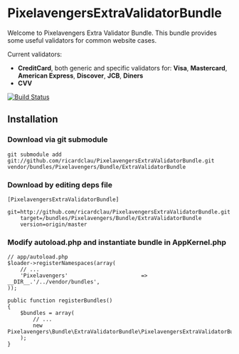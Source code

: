 PixelavengersExtraValidatorBundle
=================================

Welcome to Pixelavengers Extra Validator Bundle.
This bundle provides some useful validators for common website cases.

Current validators:

* **CreditCard**, both generic and specific validators for: **Visa**, **Mastercard**, **American Express**, **Discover**, **JCB**, **Diners**
* **CVV**

[![Build Status](https://secure.travis-ci.org/ricardclau/PixelavengersExtraValidatorBundle.png?branch=master)](http://travis-ci.org/ricardclau/PixelavengersExtraValidatorBundle)

Installation
---------------

### Download via git submodule

    git submodule add git://github.com/ricardclau/PixelavengersExtraValidatorBundle.git vendor/bundles/Pixelavengers/Bundle/ExtraValidatorBundle

### Download by editing deps file

    [PixelavengersExtraValidatorBundle]
        git=http://github.com/ricardclau/PixelavengersExtraValidatorBundle.git
        target=/bundles/Pixelavengers/Bundle/ExtraValidatorBundle
        version=origin/master

### Modify autoload.php and instantiate bundle in AppKernel.php


    // app/autoload.php
    $loader->registerNamespaces(array(
        // ...
        'Pixelavengers'                       => __DIR__.'/../vendor/bundles',
    ));

    public function registerBundles()
    {
        $bundles = array(
            // ...
            new Pixelavengers\Bundle\ExtraValidatorBundle\PixelavengersExtraValidatorBundle(),
        );
    }
